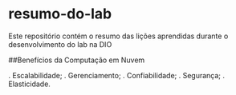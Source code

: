 # resumo-do-lab
Este repositório contém o resumo das lições aprendidas durante o desenvolvimento do lab na DIO

##Benefícios da Computação em Nuvem

. Escalabilidade;
. Gerenciamento;
. Confiabilidade;
. Segurança;
. Elasticidade.
